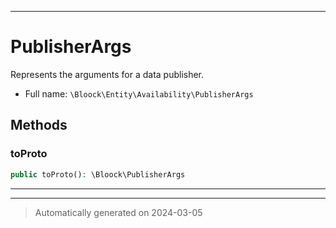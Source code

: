 ***

# PublisherArgs

Represents the arguments for a data publisher.



* Full name: `\Bloock\Entity\Availability\PublisherArgs`




## Methods


### toProto



```php
public toProto(): \Bloock\PublisherArgs
```












***


***
> Automatically generated on 2024-03-05
